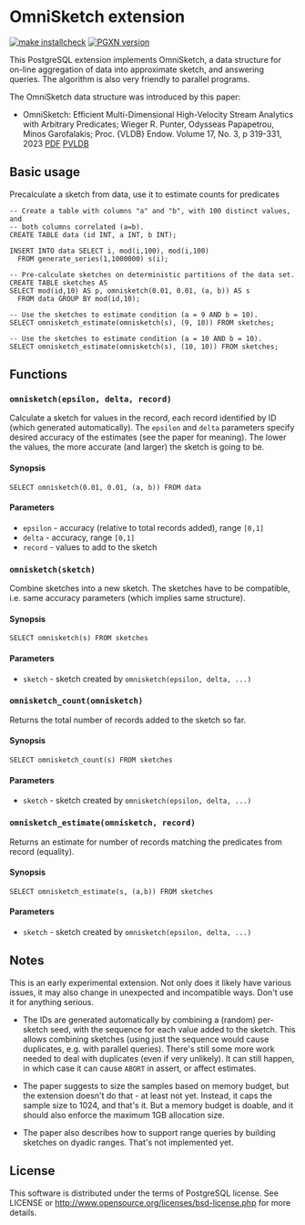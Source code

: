 # OmniSketch extension

[![make installcheck](https://github.com/tvondra/omnisketch/actions/workflows/ci.yml/badge.svg)](https://github.com/tvondra/omnisketch/actions/workflows/ci.yml)
[![PGXN version](https://badge.fury.io/pg/omnisketch.svg)](https://badge.fury.io/pg/omnisketch)

This PostgreSQL extension implements OmniSketch, a data structure for on-line
aggregation of data into approximate sketch, and answering queries.
The algorithm is also very friendly to parallel programs.

The OmniSketch data structure was introduced by this paper:

* OmniSketch: Efficient Multi-Dimensional High-Velocity Stream Analytics
  with Arbitrary Predicates; Wieger R. Punter, Odysseas Papapetrou, Minos
  Garofalakis; Proc. {VLDB} Endow. Volume 17, No. 3, p 319-331, 2023
  [PDF](https://www.vldb.org/pvldb/vol17/p319-punter.pdf)
  [PVLDB](http://vldb.org/pvldb/volumes/17/paper/OmniSketch%3A%20Efficient%20Multi-Dimensional%20High-Velocity%20Stream%20Analytics%20with%20Arbitrary%20Predicates)


## Basic usage

Precalculate a sketch from data, use it to estimate counts for predicates

```
-- Create a table with columns "a" and "b", with 100 distinct values, and
-- both columns correlated (a=b).
CREATE TABLE data (id INT, a INT, b INT);

INSERT INTO data SELECT i, mod(i,100), mod(i,100)
  FROM generate_series(1,1000000) s(i);

-- Pre-calculate sketches on deterministic partitions of the data set.
CREATE TABLE sketches AS
SELECT mod(id,10) AS p, omnisketch(0.01, 0.01, (a, b)) AS s
  FROM data GROUP BY mod(id,10);

-- Use the sketches to estimate condition (a = 9 AND b = 10).
SELECT omnisketch_estimate(omnisketch(s), (9, 10)) FROM sketches;

-- Use the sketches to estimate condition (a = 10 AND b = 10).
SELECT omnisketch_estimate(omnisketch(s), (10, 10)) FROM sketches;
```


## Functions

### `omnisketch(epsilon, delta, record)`

Calculate a sketch for values in the record, each record identified by ID
(which generated automatically). The `epsilon` and `delta` parameters
specify desired accuracy of the estimates (see the paper for meaning).
The lower the values, the more accurate (and larger) the sketch is going
to be.

#### Synopsis

```
SELECT omnisketch(0.01, 0.01, (a, b)) FROM data
```

#### Parameters

- `epsilon` - accuracy (relative to total records added), range `[0,1]`
- `delta` - accuracy, range `[0,1]`
- `record` - values to add to the sketch


### `omnisketch(sketch)`

Combine sketches into a new sketch. The sketches have to be compatible,
i.e. same accuracy parameters (which implies same structure).

#### Synopsis

```
SELECT omnisketch(s) FROM sketches
```

#### Parameters

- `sketch` - sketch created by `omnisketch(epsilon, delta, ...)`


### `omnisketch_count(omnisketch)`

Returns the total number of records added to the sketch so far.

#### Synopsis

```
SELECT omnisketch_count(s) FROM sketches
```

#### Parameters

- `sketch` - sketch created by `omnisketch(epsilon, delta, ...)`


### `omnisketch_estimate(omnisketch, record)`

Returns an estimate for number of records matching the predicates from
record (equality).

#### Synopsis

```
SELECT omnisketch_estimate(s, (a,b)) FROM sketches
```

#### Parameters

- `sketch` - sketch created by `omnisketch(epsilon, delta, ...)`


## Notes

This is an early experimental extension. Not only does it likely have
various issues, it may also change in unexpected and incompatible ways.
Don't use it for anything serious.

* The IDs are generated automatically by combining a (random) per-sketch
seed, with the sequence for each value added to the sketch. This allows
combining sketches (using just the sequence would cause duplicates,
e.g. with parallel queries). There's still some more work needed to deal
with duplicates (even if very unlikely). It can still happen, in which
case it can cause `ABORT` in assert, or affect estimates.

* The paper suggests to size the samples based on memory budget, but the
extension doesn't do that - at least not yet. Instead, it caps the
sample size to 1024, and that's it. But a memory budget is doable, and
it should also enforce the maximum 1GB allocation size.

* The paper also describes how to support range queries by building
sketches on dyadic ranges. That's not implemented yet.


## License

This software is distributed under the terms of PostgreSQL license.
See LICENSE or http://www.opensource.org/licenses/bsd-license.php for
more details.

